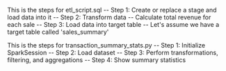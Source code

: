 This is the steps for etl_script.sql
-- Step 1: Create or replace a stage and load data into it
-- Step 2: Transform data
-- Calculate total revenue for each sale
-- Step 3: Load data into target table
-- Let's assume we have a target table called 'sales_summary'



This is the steps for transaction_summary_stats.py
-- Step 1: Initialize SparkSession
-- Step 2: Load dataset
-- Step 3: Perform transformations, filtering, and aggregations
-- Step 4: Show summary statistics

